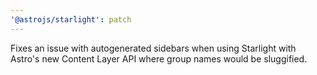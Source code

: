 ```yaml
---
'@astrojs/starlight': patch
---
```


Fixes an issue with autogenerated sidebars when using Starlight with Astro's new Content Layer API where group names would be sluggified.
